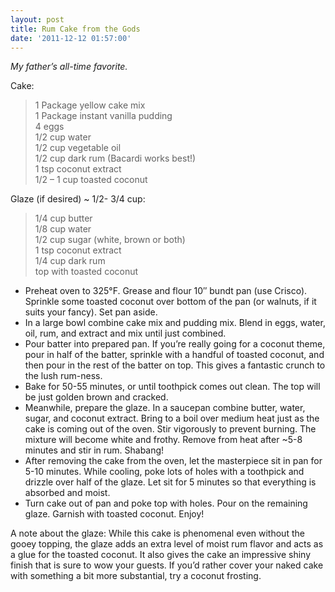 ```yaml
---
layout: post
title: Rum Cake from the Gods
date: '2011-12-12 01:57:00'
---
```


*My father’s all-time favorite.*

Cake:

> 1 Package yellow cake mix    
> 1 Package instant vanilla pudding      
> 4 eggs      
> 1/2 cup water      
> 1/2 cup vegetable oil      
> 1/2 cup dark rum (Bacardi works best!)      
> 1 tsp coconut extract      
> 1/2 – 1 cup toasted coconut      

Glaze (if desired) ~ 1/2- 3/4 cup:

> 1/4 cup butter  
> 1/8 cup water     
> 1/2 cup sugar (white, brown or both)     
> 1 tsp coconut extract     
> 1/4 cup dark rum     
> top with toasted coconut     

* Preheat oven to 325°F. Grease and flour 10″ bundt pan (use Crisco). Sprinkle some toasted coconut over bottom of the pan (or walnuts, if it suits your fancy). Set pan aside.
* In a large bowl combine cake mix and pudding mix. Blend in eggs, water, oil, rum, and extract and mix until just combined.
* Pour batter into prepared pan. If you’re really going for a coconut theme, pour in half of the batter, sprinkle with a handful of toasted coconut, and then pour in the rest of the batter on top. This gives a fantastic crunch to the lush rum-ness.
* Bake for 50-55 minutes, or until toothpick comes out clean. The top will be just golden brown and cracked.
* Meanwhile, prepare the glaze. In a saucepan combine butter, water, sugar, and coconut extract. Bring to a boil over medium heat just as the cake is coming out of the oven. Stir vigorously to prevent burning. The mixture will become white and frothy. Remove from heat after ~5-8 minutes and stir in rum. Shabang!
* After removing the cake from the oven, let the masterpiece sit in pan for 5-10 minutes. While cooling, poke lots of holes with a toothpick and drizzle over half of the glaze. Let sit for 5 minutes so that everything is absorbed and moist.
* Turn cake out of pan and poke top with holes. Pour on the remaining glaze. Garnish with toasted coconut. Enjoy!

A note about the glaze: While this cake is phenomenal even without the gooey topping, the glaze adds an extra level of moist rum flavor and acts as a glue for the toasted coconut. It also gives the cake an impressive shiny finish that is sure to wow your guests. If you’d rather cover your naked cake with something a bit more substantial, try a coconut frosting.
